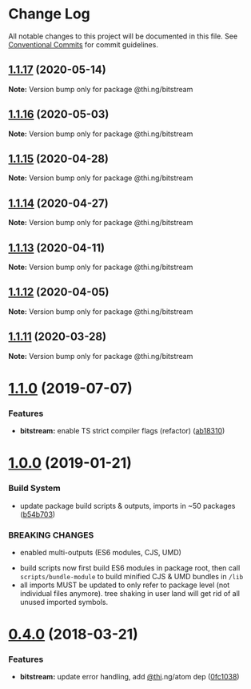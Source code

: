 # Change Log

All notable changes to this project will be documented in this file.
See [Conventional Commits](https://conventionalcommits.org) for commit guidelines.

## [1.1.17](https://github.com/thi-ng/umbrella/compare/@thi.ng/bitstream@1.1.16...@thi.ng/bitstream@1.1.17) (2020-05-14)

**Note:** Version bump only for package @thi.ng/bitstream





## [1.1.16](https://github.com/thi-ng/umbrella/compare/@thi.ng/bitstream@1.1.15...@thi.ng/bitstream@1.1.16) (2020-05-03)

**Note:** Version bump only for package @thi.ng/bitstream





## [1.1.15](https://github.com/thi-ng/umbrella/compare/@thi.ng/bitstream@1.1.14...@thi.ng/bitstream@1.1.15) (2020-04-28)

**Note:** Version bump only for package @thi.ng/bitstream





## [1.1.14](https://github.com/thi-ng/umbrella/compare/@thi.ng/bitstream@1.1.13...@thi.ng/bitstream@1.1.14) (2020-04-27)

**Note:** Version bump only for package @thi.ng/bitstream





## [1.1.13](https://github.com/thi-ng/umbrella/compare/@thi.ng/bitstream@1.1.12...@thi.ng/bitstream@1.1.13) (2020-04-11)

**Note:** Version bump only for package @thi.ng/bitstream





## [1.1.12](https://github.com/thi-ng/umbrella/compare/@thi.ng/bitstream@1.1.11...@thi.ng/bitstream@1.1.12) (2020-04-05)

**Note:** Version bump only for package @thi.ng/bitstream





## [1.1.11](https://github.com/thi-ng/umbrella/compare/@thi.ng/bitstream@1.1.10...@thi.ng/bitstream@1.1.11) (2020-03-28)

**Note:** Version bump only for package @thi.ng/bitstream





# [1.1.0](https://github.com/thi-ng/umbrella/compare/@thi.ng/bitstream@1.0.6...@thi.ng/bitstream@1.1.0) (2019-07-07)

### Features

* **bitstream:** enable TS strict compiler flags (refactor) ([ab18310](https://github.com/thi-ng/umbrella/commit/ab18310))

# [1.0.0](https://github.com/thi-ng/umbrella/compare/@thi.ng/bitstream@0.4.21...@thi.ng/bitstream@1.0.0) (2019-01-21)

### Build System

* update package build scripts & outputs, imports in ~50 packages ([b54b703](https://github.com/thi-ng/umbrella/commit/b54b703))

### BREAKING CHANGES

* enabled multi-outputs (ES6 modules, CJS, UMD)

- build scripts now first build ES6 modules in package root, then call
  `scripts/bundle-module` to build minified CJS & UMD bundles in `/lib`
- all imports MUST be updated to only refer to package level
  (not individual files anymore). tree shaking in user land will get rid of
  all unused imported symbols.

<a name="0.4.0"></a>
# [0.4.0](https://github.com/thi-ng/umbrella/compare/@thi.ng/bitstream@0.3.7...@thi.ng/bitstream@0.4.0) (2018-03-21)

### Features

* **bitstream:** update error handling, add [@thi](https://github.com/thi).ng/atom dep ([0fc1038](https://github.com/thi-ng/umbrella/commit/0fc1038))

